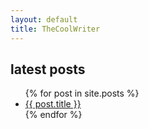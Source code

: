 ```yaml
---
layout: default
title: TheCoolWriter
---
```


<h2>latest posts</h2>

<ul>
  {% for post in site.posts %}
    <li><a href="{{ post.url }}">{{ post.title }}</a></li>
  {% endfor %}
</ul>
